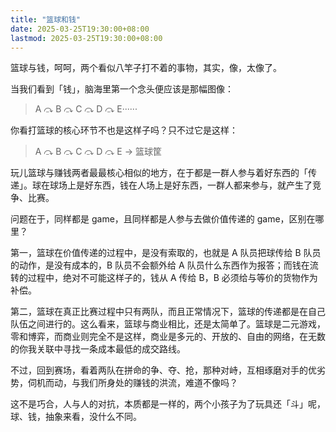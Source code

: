 ```yaml
---
title: "篮球和钱"
date: 2025-03-25T19:30:00+08:00
lastmod: 2025-03-25T19:30:00+08:00
---
```


篮球与钱，呵呵，两个看似八竿子打不着的事物，其实，像，太像了。

<!--more-->

当我们看到「钱」，脑海里第一个念头便应该是那幅图像：

> A ⤼ B ⤼ C ⤼ D ⤼ E······

你看打篮球的核心环节不也是这样子吗？只不过它是这样：

> A ⤼ B ⤼ C ⤼ D ⤼ E -> 篮球筐

玩儿篮球与赚钱两者最最核心相似的地方，在于都是一群人参与着好东西的「传递」。球在球场上是好东西，钱在人场上是好东西，一群人都来参与，就产生了竞争、比赛。

问题在于，同样都是 game，且同样都是人参与去做价值传递的 game，区别在哪里？

第一，篮球在价值传递的过程中，是没有索取的，也就是 A 队员把球传给 B 队员的动作，是没有成本的，B 队员不会额外给 A 队员什么东西作为报答；而钱在流转的过程中，绝对不可能这样子的，钱从 A 传给 B，B 必须给与等价的货物作为补偿。

第二，篮球在真正比赛过程中只有两队，而且正常情况下，篮球的传递都是在自己队伍之间进行的。这么看来，篮球与商业相比，还是太简单了。篮球是二元游戏，零和博弈，而商业则完全不是这样，商业是多元的、开放的、自由的网络，在无数的你我关联中寻找一条成本最低的成交路线。

不过，回到赛场，看着两队在拼命的争、夺、抢，那种对峙，互相琢磨对手的优劣势，伺机而动，与我们所身处的赚钱的洪流，难道不像吗？

这不是巧合，人与人的对抗，本质都是一样的，两个小孩子为了玩具还「斗」呢，球、钱，抽象来看，没什么不同。